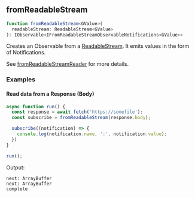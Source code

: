 ## fromReadableStream

```ts
function fromReadableStream<GValue>(
  readableStream: ReadableStream<GValue>
): IObservable<IFromReadableStreamObservableNotifications<GValue>>
```

Creates an Observable from a [ReadableStream](https://streams.spec.whatwg.org/#rs-class). It emits values in the
form of Notifications.

See [fromReadableStreamReader](../from-readable-stream-reader/from-readable-stream-reader.md) for more details.

### Examples

#### Read data from a Response (Body)

```ts
async function run() {
  const response = await fetch('https://somefile');
  const subscribe = fromReadableStream(response.body);

  subscribe((notification) => {
    console.log(notification.name, ':', notification.value);
  })
}

run();
```

Output:

```text
next: ArrayBuffer
next: ArrayBuffer
complete
```
